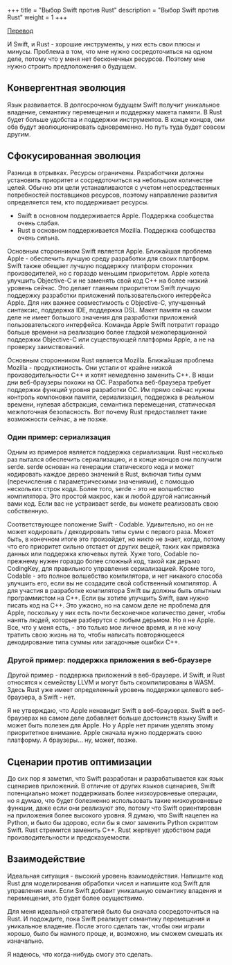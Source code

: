 +++
title = "Выбор Swift против Rust"
description = "Выбор Swift против Rust"
weight = 1
+++

[Перевод](https://medium.com/@eonil/choosing-swift-vs-rust-237bcb45d97b)

И Swift, и Rust - хорошие инструменты, у них есть свои плюсы и минусы. Проблема в том, что мне нужно сосредоточиться на одном деле, потому что у меня нет бесконечных ресурсов. Поэтому мне нужно строить предположения о будущем.

## Конвергентная эволюция

Язык развивается. В долгосрочном будущем Swift получит уникальное владение, семантику перемещения и поддержку макета памяти. В Rust будет больше удобства и поддержки инструментов. В конце концов, они оба будут эволюционировать одновременно. Но путь туда будет совсем другим.

## Сфокусированная эволюция
Разница в отрывках. Ресурсы ограничены. Разработчики должны установить приоритет и сосредоточиться на небольшом количестве целей. Обычно эти цели устанавливаются с учетом непосредственных потребностей поставщиков ресурсов, поэтому направление развития определяется тем, кто поддерживает ресурсы.

- Swift в основном поддерживается Apple. Поддержка сообщества очень слабая.
- Rust в основном поддерживается Mozilla. Поддержка сообщества очень сильна.

Основным сторонником Swift является Apple. Ближайшая проблема Apple - обеспечить лучшую среду разработки для своих платформ. Swift также обещает лучшую поддержку платформ сторонних производителей, но с гораздо меньшим приоритетом. Apple хотела улучшить Objective-C и не заменять свой код C++ на более низкий уровень сейчас. Это делает главным приоритетом Swift лучшую поддержку разработки приложений пользовательского интерфейса Apple. Для них важнее совместимость с Objective-C, улучшенный синтаксис, поддержка IDE, поддержка DSL. Макет памяти на самом деле не имеет большого значения для разработки приложений пользовательского интерфейса. Команда Apple Swift потратит гораздо больше времени на реализацию более гладкой межоперационной поддержки Objective-C или существующей платформы Apple, а не на проверку заимствований.

Основным сторонником Rust является Mozilla. Ближайшая проблема Mozilla - продуктивность. Они устали от крайне низкой производительности C++ и хотят немедленно заменить C++. В наши дни веб-браузеры похожи на ОС. Разработка веб-браузера требует поддержки функций уровня разработки ОС. Им прямо сейчас нужны контроль компоновки памяти, сериализация, поддержка в реальном времени, нулевая абстракция, семантика перемещения, статическая межпоточная безопасность. Вот почему Rust предоставляет такие возможности сейчас, а не позже.

### Один пример: сериализация

Одним из примеров является поддержка сериализации. Rust несколько раз пытался обеспечить сериализацию, и в конце концов они получили serde. serde основан на генерации статического кода и может кодировать каждое дерево значений в Rust, включая типы сумм (перечисления с параметрическими значениями), с помощью нескольких строк кода. Более того, serde - это не волшебство компилятора. Это простой макрос, как и любой другой написанный вами код. Если вас не устраивает serde, вы можете реализовать свою собственную.

Соответствующее положение Swift - Codable. Удивительно, но он не может кодировать / декодировать типы сумм с первого раза. Может быть, в конечном итоге это произойдет, но никто не знает, когда, потому что его приоритет сильно отстает от других вещей, таких как привязка данных или поддержка ключевых путей. Хуже того, Codable по-прежнему нужен гораздо более сложный код, такой как дерьмо CodingKey, для правильного управления сериализацией. Кроме того, Codable - это полное волшебство компилятора, и нет никакого способа улучшить его, если вы не создадите свой собственный компилятор. А для участия в разработке компилятора Swift вы должны быть опытным программистом на C++. Если вы хотите улучшить Swift, вам нужно писать код на C++. Это ужасно, но на самом деле не проблема для Apple, поскольку у них есть почти бесконечное количество денег, чтобы нанять людей, которые разберутся с любым дерьмом. Но я не Apple. Все, что у меня есть, - это только мое личное время, и я не хочу тратить свою жизнь на то, чтобы написать повторяющееся декодирование типа суммы или загадочные ошибки C++. 

### Другой пример: поддержка приложения в веб-браузере

Другой пример - поддержка приложений в веб-браузере. И Swift, и Rust относятся к семейству LLVM и могут быть скомпилированы в WASM. Здесь Rust уже имеет определенный уровень поддержки целевого веб-браузера, а Swift - нет.

Я не утверждаю, что Apple ненавидит Swift в веб-браузерах. Swift в веб-браузерах на самом деле добавляет больше достоинств языку Swift и может быть полезен для Apple. Но у Apple нет причин уделять этому приоритетное внимание. Apple сначала нужно поддержать свою платформу. А браузеры… ну, может, позже.

## Сценарии против оптимизации

До сих пор я заметил, что Swift разработан и разрабатывается как язык сценариев приложений. В отличие от других языков сценариев, Swift потенциально может поддерживать более низкоуровневые операции, но я думаю, что будет болезненно использовать такие низкоуровневые функции, даже если они реализуют это, потому что Swift ориентирован на приложения более высокого уровня. Я думаю, что Swift нацелен на Python, и было бы здорово, если бы я смог заменить Python скриптом Swift.
Rust стремится заменить C++. Rust жертвует удобством ради производительности и предсказуемости.

## Взаимодействие

Идеальная ситуация - высокий уровень взаимодействия. Напишите код Rust для моделирования обработки чисел и напишите код Swift для управления ими. Если Swift добавит уникальную семантику владения и перемещения, это будет более осуществимо.

Для меня идеальной стратегией было бы сначала сосредоточиться на Rust. И подождите, пока Swift реализует семантику перемещения и уникальное владение. После этого сделать так, чтобы они играли хорошо, было бы намного проще, и, возможно, мы сможем смешать их изначально.

Я надеюсь, что когда-нибудь смогу это сделать. 